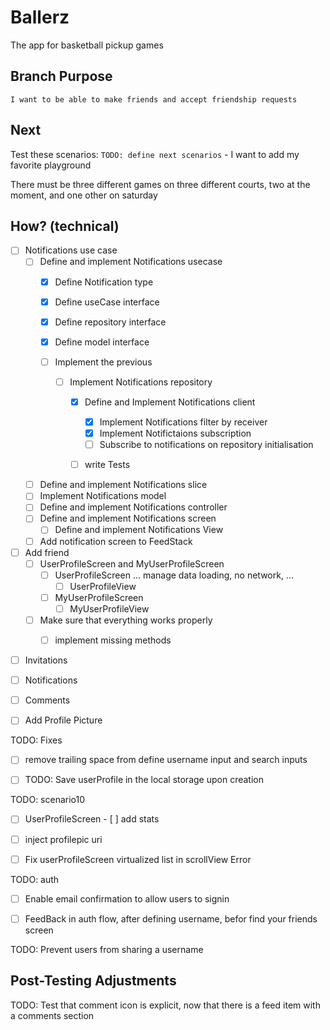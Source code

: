 # Ballerz
The app for basketball pickup games


## Branch Purpose
    I want to be able to make friends and accept friendship requests
## Next 
Test these scenarios:
    `TODO: define next scenarios` 
    - I want to add my favorite playground
        
There must be three different games on three different courts, two at the moment, and one other on saturday


## How? (technical)

- [ ] Notifications use case
    - [ ] Define and implement Notifications usecase
        - [x] Define Notification type
        - [x] Define useCase interface
        - [x] Define repository interface
        - [x] Define model interface

        - [ ] Implement the previous
            - [ ] Implement Notifications repository
                - [x] Define and Implement Notifications client
                    - [x] Implement Notifications filter by receiver
                    - [x] Implement Notifictaions subscription 
                    - [ ] Subscribe to notifications on repository initialisation
                    
                - [ ] write Tests

           

    - [ ] Define and implement Notifications slice
    - [ ] Implement Notifications model
    - [ ] Define and implement Notifications controller
    - [ ] Define and implement Notifications screen
        - [ ] Define and implement Notifications View
    - [ ] Add notification screen to FeedStack

- [ ] Add friend
    - [ ] UserProfileScreen and MyUserProfileScreen
        - [ ] UserProfileScreen ... manage data loading, no network, ...
            - [ ] UserProfileView 
        - [ ] MyUserProfileScreen
            - [ ] MyUserProfileView

    - [ ] Make sure that everything works properly
        - [ ] implement missing methods


 

<!-- - [ ] Add place -->
- [ ] Invitations
- [ ] Notifications
- [ ] Comments


- [ ] Add Profile Picture




TODO: Fixes
- [ ] remove trailing space from define username input and search inputs 

* [ ] TODO: Save userProfile in the local storage upon creation


TODO: scenario10
- [ ] UserProfileScreen
            - [ ] add stats
* [ ] inject profilepic uri
* [ ] Fix userProfileScreen virtualized list in scrollView Error


TODO: auth
* [ ] Enable email confirmation to allow users to signin 
- [ ] FeedBack in auth flow, after defining username, befor find your friends screen


TODO: Prevent users from sharing a username






## Post-Testing Adjustments
TODO: Test that comment icon is explicit, now that there is a feed item with a comments section